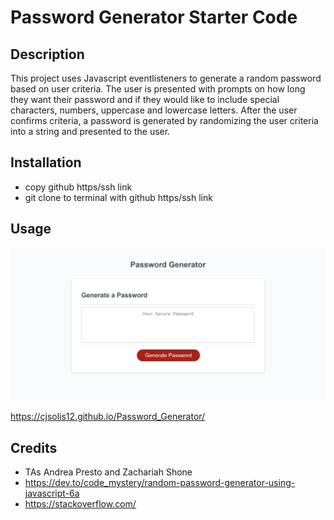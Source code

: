 # Password Generator Starter Code

## Description
This project uses Javascript eventlisteners to generate a random password based on user criteria. The user is presented with prompts on how long they want their password and if they would like to include special characters, numbers, uppercase and lowercase letters. After the user confirms criteria, a password is generated by randomizing the user criteria into a string and presented to the user.  

## Installation
- copy github https/ssh link
- git clone to terminal with github https/ssh link

## Usage

![Wepage screenshot](Develop/images/password_generator_screenshot.png)

https://cjsolis12.github.io/Password_Generator/

## Credits
- TAs Andrea Presto and Zachariah Shone
- https://dev.to/code_mystery/random-password-generator-using-javascript-6a
- https://stackoverflow.com/
